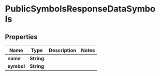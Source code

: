 
# PublicSymbolsResponseDataSymbols

## Properties
Name | Type | Description | Notes
------------ | ------------- | ------------- | -------------
**name** | **String** |  | 
**symbol** | **String** |  | 




